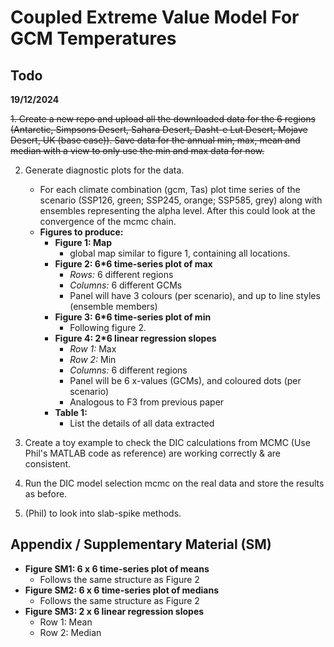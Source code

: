 # Coupled Extreme Value Model For GCM Temperatures

## Todo

**19/12/2024**

<del>1.  Create a new repo and upload all the downloaded data for the 6 regions (Antarctic, Simpsons Desert, Sahara Desert, Dasht-e Lut Desert, Mojave Desert, UK (base case)). Save data for the annual min, max, mean and median with a view to only use the min and max data for now.</del>

2. Generate diagnostic plots for the data. 
   - For each climate combination (gcm, Tas) plot time series of the scenario (SSP126, green; SSP245, orange; SSP585, grey) along with ensembles representing the alpha level. After this could look at the convergence of the mcmc chain.
   - **Figures to produce:**
     - **Figure 1: Map**
       - global map similar to figure 1, containing all locations.
     - **Figure 2: 6*6 time-series plot of max**
       - *Rows:* 6 different regions
       - *Columns:* 6 different GCMs
       - Panel will have 3 colours (per scenario), and up to line styles (ensemble members)
     - **Figure 3: 6*6 time-series plot of min**
       - Following figure 2.
     - **Figure 4: 2*6 linear regression slopes**
       - *Row 1:* Max
       - *Row 2:* Min
       - *Columns:* 6 different regions
       - Panel will be 6 x-values (GCMs), and coloured dots (per scenario)
       - Analogous to F3 from previous paper
     - **Table 1:**
       - List the details of all data extracted

3. Create a toy example to check the DIC calculations from MCMC (Use Phil's MATLAB code as reference) are working correctly & are consistent.

4. Run the DIC model selection mcmc on the real data and store the results as before.

5. (Phil) to look into slab-spike methods.

## Appendix / Supplementary Material (SM)

- **Figure SM1: 6 x 6 time-series plot of means**
  - Follows the same structure as Figure 2
- **Figure SM2: 6 x 6 time-series plot of medians**
  - Follows the same structure as Figure 2
- **Figure SM3: 2 x 6 linear regression slopes**
  - Row 1: Mean
  - Row 2: Median